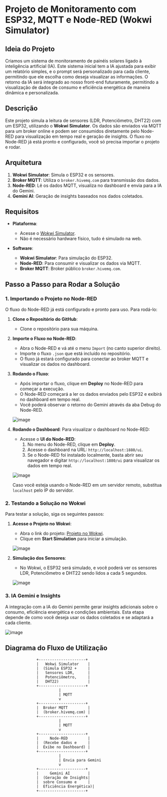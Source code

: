 # Projeto de Monitoramento com ESP32, MQTT e Node-RED (Wokwi Simulator)

## Ideia do Projeto

Criamos um sistema de monitoramento de painéis solares ligado à inteligência artificial (IA). Este sistema inicial tem a IA ajustada para exibir um relatório simples, e o prompt será personalizado para cada cliente, permitindo que ele escolha como deseja visualizar as informações. O retorno da IA será integrado ao nosso front-end futuramente, permitindo a visualização de dados de consumo e eficiência energética de maneira dinâmica e personalizada.

## Descrição

Este projeto simula a leitura de sensores (LDR, Potenciômetro, DHT22) com um ESP32, utilizando o **Wokwi Simulator**. Os dados são enviados via MQTT para um broker online e podem ser consumidos diretamente pelo Node-RED para visualização em tempo real e geração de insights. O fluxo no Node-RED já está pronto e configurado, você só precisa importar o projeto e rodar.

## Arquitetura

1. **Wokwi Simulator**: Simula o ESP32 e os sensores.
2. **Broker MQTT**: Utiliza o `broker.hivemq.com` para transmissão dos dados.
3. **Node-RED**: Lê os dados MQTT, visualiza no dashboard e envia para a IA do Gemini.
4. **Gemini AI**: Geração de insights baseados nos dados coletados.

## Requisitos

- **Plataforma**:
  - Acesse o [Wokwi Simulator](https://wokwi.com).
  - Não é necessário hardware físico, tudo é simulado na web.

- **Software**:
  - **Wokwi Simulator**: Para simulação do ESP32.
  - **Node-RED**: Para consumir e visualizar os dados via MQTT.
  - **Broker MQTT**: Broker público `broker.hivemq.com`.

## Passo a Passo para Rodar a Solução

### 1. Importando o Projeto no Node-RED

O fluxo do Node-RED já está configurado e pronto para uso. Para rodá-lo:

1. **Clone o Repositório do GitHub**:
   - Clone o repositório para sua máquina.

2. **Importe o Fluxo no Node-RED**:
   - Abra o Node-RED e vá até o menu `Import` (no canto superior direito).
   - Importe o fluxo `.json` que está incluído no repositório.
   - O fluxo já estará configurado para conectar ao broker MQTT e visualizar os dados no dashboard.

3. **Rodando o Fluxo**:
   - Após importar o fluxo, clique em **Deploy** no Node-RED para começar a execução.
   - O Node-RED começará a ler os dados enviados pelo ESP32 e exibirá no dashboard em tempo real.
   - Você poderá observar o retorno do Gemini através da aba Debug do Node-RED.

   ![image](https://github.com/user-attachments/assets/e39ae28c-efd8-432b-8820-26b70908cce6)

4. **Rodando o Dashboard**:
   Para visualizar o dashboard no Node-RED:
   - Acesse o **UI do Node-RED**:
     1. No menu do Node-RED, clique em **Deploy**.
     2. Acesse o dashboard na URL: `http://localhost:1880/ui`.
     3. Se o Node-RED foi instalado localmente, basta abrir seu navegador e digitar `http://localhost:1880/ui` para visualizar os dados em tempo real.
    
    ![image](https://github.com/user-attachments/assets/2eb66c55-5b6d-482d-8b43-1fd2031e57dd)


   Caso você esteja usando o Node-RED em um servidor remoto, substitua `localhost` pelo IP do servidor.

### 2. Testando a Solução no Wokwi

Para testar a solução, siga os seguintes passos:

1. **Acesse o Projeto no Wokwi**: 
   - Abra o link do projeto: [Projeto no Wokwi](https://wokwi.com/projects/414401668996590593).
   - Clique em **Start Simulation** para iniciar a simulação.
  
   ![image](https://github.com/user-attachments/assets/1e892d80-9a89-4072-ba78-18f2167fc877)


2. **Simulação dos Sensores**:
   - No Wokwi, o ESP32 será simulado, e você poderá ver os sensores LDR, Potenciômetro e DHT22 sendo lidos a cada 5 segundos.

   ![image](https://github.com/user-attachments/assets/f49c4078-3198-4f07-ae52-af337a5ad214)


### 3. IA Gemini e Insights

A integração com a IA do Gemini permite gerar insights adicionais sobre o consumo, eficiência energética e condições ambientais. Esta etapa depende de como você deseja usar os dados coletados e se adaptará a cada cliente.

![image](https://github.com/user-attachments/assets/db9aca6a-9782-4efa-8bbb-6ed97c006630)


## Diagrama do Fluxo de Utilização

```plaintext
              +---------------------+
              |   Wokwi Simulator    |
              |  (Simula ESP32 +     |
              |   Sensores LDR,      |
              |   Potenciômetro,     |
              |   DHT22)             |
              +---------------------+
                        |
                        | MQTT
                        v
              +---------------------+
              |  Broker MQTT         |
              |  (broker.hivemq.com) |
              +---------------------+
                        |
                        | MQTT
                        v
              +---------------------+
              |     Node-RED         |
              |  (Recebe dados e     |
              |  Exibe no Dashboard) |
              +---------------------+
                        |
                        | Envia para Gemini
                        v
              +---------------------+
              |     Gemini AI        |
              |  (Geração de Insights|
              |  sobre Consumo e     |
              |  Eficiência Energética)|
              +---------------------+
